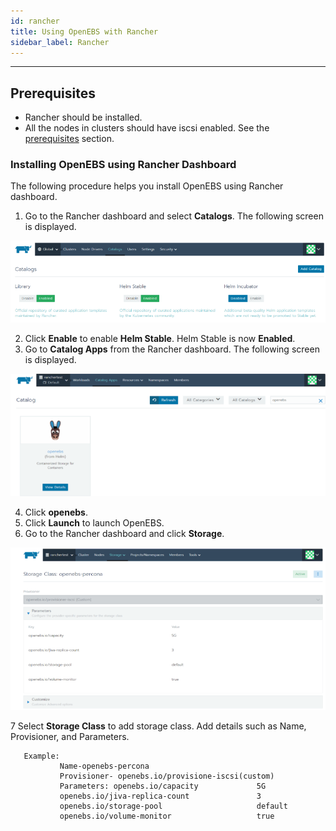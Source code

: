```yaml
---
id: rancher
title: Using OpenEBS with Rancher
sidebar_label: Rancher
---
```

------

## Prerequisites
- Rancher should be installed.
- All the nodes in clusters should have iscsi enabled. See the [prerequisites](/docs/next/prerequisites.html) section.

### Installing OpenEBS using Rancher Dashboard

 The following procedure helps you install OpenEBS using Rancher dashboard.
 
 1. Go to the Rancher dashboard and select **Catalogs**. The following screen is displayed.

![Helm-Enable](docs/assets/rancher_enable_helm.PNG)


2. Click **Enable** to enable **Helm Stable**. Helm Stable is now **Enabled**.
3. Go to **Catalog Apps** from the Rancher dashboard. The following screen is displayed.

![openebs-installation](docs/assets/rancher_openebs_install.PNG)


4. Click **openebs**.
5. Click **Launch** to launch OpenEBS.
6. Go to the Rancher dashboard and click **Storage**.

![openebs-storageclass](docs/assets/rancher_openebs_storageclass.PNG)


7 Select **Storage Class** to add storage class. Add details such as Name, Provisioner, and Parameters.

```
   Example: 
           Name-openebs-percona
           Provisioner- openebs.io/provisione-iscsi(custom)
           Parameters: openebs.io/capacity             5G
           openebs.io/jiva-replica-count               3
           openebs.io/storage-pool                     default
           openebs.io/volume-monitor                   true
```                       
                       
           
          






<!-- Hotjar Tracking Code for https://docs.openebs.io -->
<script>
   (function(h,o,t,j,a,r){
       h.hj=h.hj||function(){(h.hj.q=h.hj.q||[]).push(arguments)};
       h._hjSettings={hjid:785693,hjsv:6};
       a=o.getElementsByTagName('head')[0];
       r=o.createElement('script');r.async=1;
       r.src=t+h._hjSettings.hjid+j+h._hjSettings.hjsv;
       a.appendChild(r);
   })(window,document,'https://static.hotjar.com/c/hotjar-','.js?sv=');
</script>
